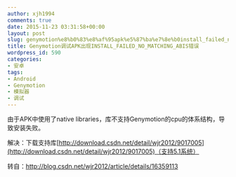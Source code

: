 ```yaml
---
author: xjh1994
comments: true
date: 2015-11-23 03:31:58+00:00
layout: post
slug: genymotion%e8%b0%83%e8%af%95apk%e5%87%ba%e7%8e%b0install_failed_no_matching_abis%e9%94%99%e8%af%af
title: Genymotion调试APK出现INSTALL_FAILED_NO_MATCHING_ABIS错误
wordpress_id: 590
categories:
- 安卓
tags:
- Android
- Genymotion
- 模拟器
- 调试
---
```


由于APK中使用了native libraries，库不支持Genymotion的cpu的体系结构，导致安装失败。

解决：下载支持库[http://download.csdn.net/detail/wjr2012/9017005](http://download.csdn.net/detail/wjr2012/9017005)（支持5.1系统）



转自：http://blog.csdn.net/wjr2012/article/details/16359113
